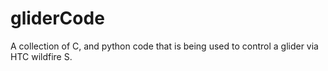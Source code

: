gliderCode
==========

A collection of C, and python code that is being used to control a glider via HTC wildfire S.
